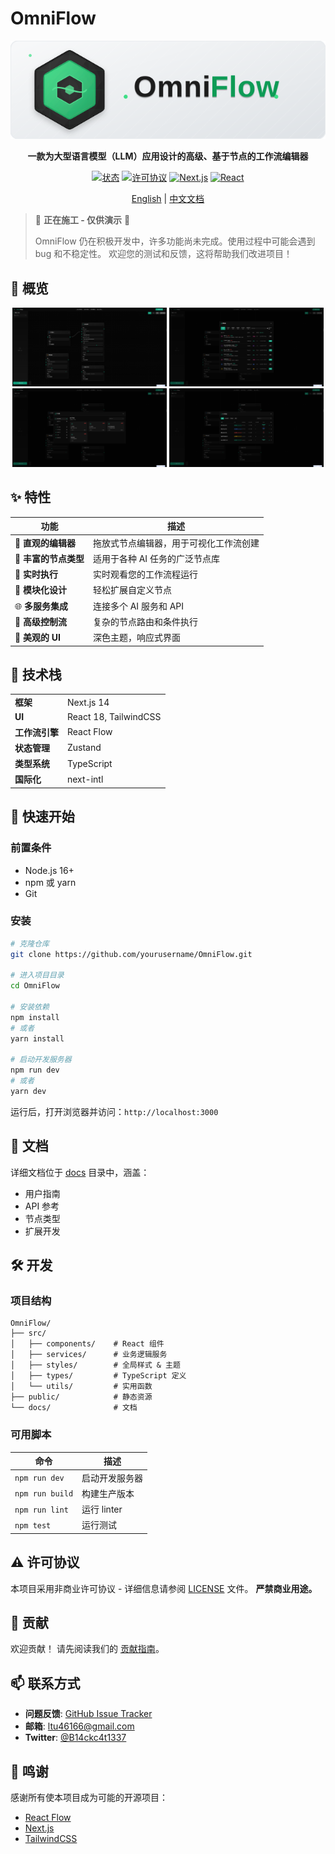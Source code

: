 # OmniFlow

<div align="center">

![OmniFlow Logo](./docs/images/logo.svg) 

**一款为大型语言模型（LLM）应用设计的高级、基于节点的工作流编辑器**

[![状态](https://img.shields.io/badge/状态-开发中-yellow)](https://github.com/B143KC47/OmniFlow)
[![许可协议](https://img.shields.io/badge/许可协议-非商业-red)](./LICENSE)
[![Next.js](https://img.shields.io/badge/Next.js-14-black)](https://nextjs.org/)
[![React](https://img.shields.io/badge/React-18-blue)](https://reactjs.org/)

[English](./README.md) | [中文文档](./README.CN.md)

</div>

> 🚧 **正在施工 - 仅供演示** 🚧
>
> OmniFlow 仍在积极开发中，许多功能尚未完成。使用过程中可能会遇到 bug 和不稳定性。 欢迎您的测试和反馈，这将帮助我们改进项目！

## 📸 概览

<div align="center">
    <img src="./docs/images/asset1.png" alt="OmniFlow 界面" width="49%" />
    <img src="./docs/images/asset2.png" alt="OmniFlow 界面" width="49%" />
</div>
<div align="center">
    <img src="./docs/images/asset3.png" alt="OmniFlow 界面" width="49%" />
    <img src="./docs/images/asset4.png" alt="OmniFlow 界面" width="49%" />
</div>

## ✨ 特性

| 功能 | 描述 |
|---------|-------------|
| 📝 **直观的编辑器** | 拖放式节点编辑器，用于可视化工作流创建 |
| 🤖 **丰富的节点类型** | 适用于各种 AI 任务的广泛节点库 |
| 🔄 **实时执行** | 实时观看您的工作流程运行 |
| 🔌 **模块化设计** | 轻松扩展自定义节点 |
| 🌐 **多服务集成** | 连接多个 AI 服务和 API |
| 🎯 **高级控制流** | 复杂的节点路由和条件执行 |
| 🎨 **美观的 UI** | 深色主题，响应式界面 |

## 🔧 技术栈

<table>
    <tr>
        <td><b>框架</b></td>
        <td>Next.js 14</td>
    </tr>
    <tr>
        <td><b>UI</b></td>
        <td>React 18, TailwindCSS</td>
    </tr>
    <tr>
        <td><b>工作流引擎</b></td>
        <td>React Flow</td>
    </tr>
    <tr>
        <td><b>状态管理</b></td>
        <td>Zustand</td>
    </tr>
    <tr>
        <td><b>类型系统</b></td>
        <td>TypeScript</td>
    </tr>
    <tr>
        <td><b>国际化</b></td>
        <td>next-intl</td>
    </tr>
</table>

## 🚀 快速开始

### 前置条件

- Node.js 16+
- npm 或 yarn
- Git

### 安装

```bash
# 克隆仓库
git clone https://github.com/yourusername/OmniFlow.git

# 进入项目目录
cd OmniFlow

# 安装依赖
npm install
# 或者
yarn install

# 启动开发服务器
npm run dev
# 或者
yarn dev
```

运行后，打开浏览器并访问：`http://localhost:3000`

## 📖 文档

详细文档位于 [docs](./docs) 目录中，涵盖：

- 用户指南
- API 参考
- 节点类型
- 扩展开发

## 🛠️ 开发

### 项目结构

```
OmniFlow/
├── src/
│   ├── components/    # React 组件
│   ├── services/      # 业务逻辑服务
│   ├── styles/        # 全局样式 & 主题
│   ├── types/         # TypeScript 定义
│   └── utils/         # 实用函数
├── public/            # 静态资源
└── docs/              # 文档
```

### 可用脚本

| 命令 | 描述 |
|---------|-------------|
| `npm run dev` | 启动开发服务器 |
| `npm run build` | 构建生产版本 |
| `npm run lint` | 运行 linter |
| `npm test` | 运行测试 |

## ⚠️ 许可协议

本项目采用非商业许可协议 - 详细信息请参阅 [LICENSE](LICENSE) 文件。
**严禁商业用途。**

## 🤝 贡献

欢迎贡献！ 请先阅读我们的 [贡献指南](CONTRIBUTING.md)。

## 📫 联系方式

- **问题反馈**: [GitHub Issue Tracker](https://github.com/B143KC47/OmniFlow/issues)
- **邮箱**: ltu46166@gmail.com
- **Twitter**: [@B14ckc4t1337](https://x.com/B14ckc4t1337) <!-- 如果有Twitter账号，可以添加 -->


## 🙏 鸣谢

感谢所有使本项目成为可能的开源项目：

- [React Flow](https://reactflow.dev/)
- [Next.js](https://nextjs.org/)
- [TailwindCSS](https://tailwindcss.com/)